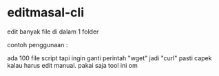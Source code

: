 # editmasal-cli

edit banyak file di dalam 1 folder

contoh penggunaan :






ada 100 file script tapi ingin ganti perintah "wget" jadi "curl" pasti capek kalau harus edit manual. pakai saja tool ini om
